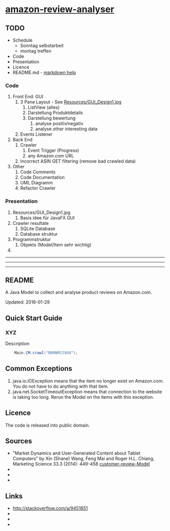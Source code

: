 [amazon-review-analyser](https://github.com/kev007/amazon-review-analyser)
=======================

## TODO

* Schedule
    * Sonntag selbstarbeit
    * montag treffen
* Code
* Presentation
* Licence
* README.md - [markdown help](https://github.com/adam-p/markdown-here/wiki/Markdown-Cheatsheet)

### Code
1. Front End: GUI
    1. 3 Pane Layout  - See [Resources/GUI_Design1.jpg](https://github.com/kev007/amazon-review-analyser/blob/master/Resources/GUI_Design1.jpg?raw=true)
        1. ListView (alles)
        2. Darstellung Produktdetails
        3. Darstellung bewertung
            1. analyse positiv/negativ
            2. analyse other interesting data
    2. Events Listener
2. Back End
    1. Crawler
        1. Event Trigger (Progress)
        2. any Amazon.com URL
    2. Incorrect ASIN GET filtering (remove bad crawled data)
3. Other
    1. Code Comments
    2. Code Documentation
    3. UML Diagramm
    4. Refactor Crawler

### Presentation
1. Resources/GUI_Design1.jpg
    1. Basis idee für JavaFX GUI
2. Crawler resultate
    1. SQLite Database
    2. Database struktur
3. Programmstruktur
    1. Objekts (Model/Item sehr wichtig)
4.
 
---
---
---
## README

A Java Model to collect and analyse product reviews on Amazon.com.

Updated: 2016-01-29

## Quick Start Guide

### XYZ
Description
```java
	Main.CM.crawl("B00NMJJXU4");
```

## Common Exceptions
1. java.io.IOException means that the item no longer exist on Amazon.com. You do not have to do anything with that item.
2. java.net.SocketTimeoutException means that connection to the website is taking too long. Rerun the Model on the items with this exception.

## Licence
The code is released into public domain.

## Sources
* "Market Dynamics and User-Generated Content about Tablet Computers" by Xin (Shane) Wang, Feng Mai and Roger H.L. Chiang, Marketing Science 33.3 (2014): 449-458
    [customer-review-Model](https://github.com/maifeng/customer-review-Model)
* 
* 
* 

## Links
* http://stackoverflow.com/a/9451851
* 
* 
* 